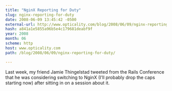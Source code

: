 ```yaml
---
title: "NginX Reporting for Duty"
slug: nginx-reporting-for-duty
date: 2008-06-09 13:45:42 -0500
external-url: http://www.opticality.com/blog/2008/06/09/nginx-reporting-for-duty/
hash: a841a1e5855a96b5e4c179681deabf9f
year: 2008
month: 06
scheme: http
host: www.opticality.com
path: /blog/2008/06/09/nginx-reporting-for-duty/

---
```


Last week, my friend Jamie Thingelstad tweeted from the Rails Conference that he was considering switching to NginX (I’ll probably drop the caps starting now) after sitting in on a session about it.
